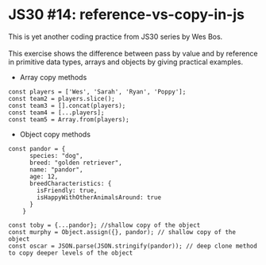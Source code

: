 # JS30 #14: reference-vs-copy-in-js
This is yet another coding practice from JS30 series by Wes Bos.<br><br>
This exercise shows the difference between pass by value and by reference in primitive data types, arrays and objects by giving practical examples.
* Array copy methods 
```
const players = ['Wes', 'Sarah', 'Ryan', 'Poppy'];
const team2 = players.slice(); 
const team3 = [].concat(players); 
const team4 = [...players]; 
const team5 = Array.from(players);
```
* Object copy methods
```
const pandor = {
      species: "dog",
      breed: "golden retriever",
      name: "pandor",
      age: 12,
      breedCharacteristics: {
        isFriendly: true,
        isHappyWithOtherAnimalsAround: true
      }
    }
    
const toby = {...pandor}; //shallow copy of the object   
const murphy = Object.assign({}, pandor); // shallow copy of the object
const oscar = JSON.parse(JSON.stringify(pandor)); // deep clone method to copy deeper levels of the object

    
